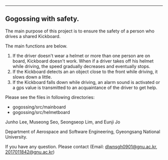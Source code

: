 ------------------------------------------------------------------------------------------------------------------------------------------------------------
Gogossing with safety.
------------------------------------------------------------------------------------------------------------------------------------------------------------

The main purpose of this project is to ensure the safety of a person who drives a shared Kickboard. 

The main functions are below.
1) If the driver doesn't wear a helmet or more than one person are on board, Kickboard doesn't work. When if a driver takes off his helmet while driving, the speed gradually decreases and eventually stops.
2) If the Kickboard detects an an object close to the front while driving, it slows down a little.
3) If the Kickboard falls down while driving, an alarm sound is activated or a gps value is transmitted to an acquaintance of the driver to get help.

Please see the files in following directories:
  - gogossing/src/mainboard
  - gogossing/src/helmetboard


Junho Lee, Museong Seo, Seongseop Lim, and Eunji Jo 

Department of Aerospace and Software Engineering, Gyeongsang National University.


If you have any question. Please contact (Email: dlwnsgh0901@gnu.ac.kr, 2017011842@gnu.ac.kr)

